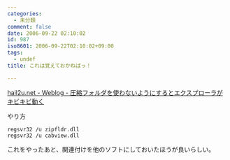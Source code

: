 ```yaml
---
categories:
  - 未分類
comment: false
date: 2006-09-22 02:10:02
id: 987
iso8601: 2006-09-22T02:10:02+09:00
tags:
  - undef
title: これは覚えておかねばっ！

---
```


<div class="entry-body">
                                 <p><a href="http://hail2u.net/blog/software/turn-off-zip-folder.html">hail2u.net - Weblog - 圧縮フォルダを使わないようにするとエクスプローラがキビキビ動く</a></p>

<p>やり方</p>

<pre><code>regsvr32 /u zipfldr.dll
regsvr32 /u cabview.dll</code></pre>

<p>これをやったあと、関連付けを他のソフトにしておいたほうが良いらしい。</p>
                              </div>    	